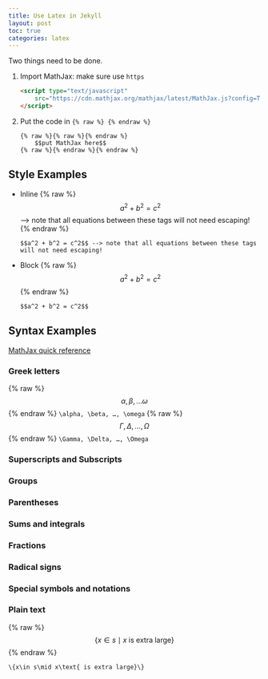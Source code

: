 ```yaml
---
title: Use Latex in Jekyll
layout: post
toc: true
categories: latex
---
```

Two things need to be done.

<!--more-->

1. Import MathJax: make sure use ```https```
    ``` html
    <script type="text/javascript"
        src="https://cdn.mathjax.org/mathjax/latest/MathJax.js?config=TeX-AMS-MML_HTMLorMML">
    </script>
    ```
2. Put the code in ```{% raw %} {% endraw %}```
    ```
    {% raw %}{% raw %}{% endraw %}
        $$put MathJax here$$
    {% raw %}{% endraw %}{% endraw %}
    ```
    
## Style Examples

* Inline
    {% raw %}
    $$a^2 + b^2 = c^2$$ --> note that all equations between these tags will not need escaping! 
    {% endraw %}

    ```
    $$a^2 + b^2 = c^2$$ --> note that all equations between these tags will not need escaping!
    ```

* Block
    {% raw %}
    $$a^2 + b^2 = c^2$$
    {% endraw %}

    ```
    $$a^2 + b^2 = c^2$$
    ```

## Syntax Examples

[MathJax quick reference](https://math.meta.stackexchange.com/questions/5020/mathjax-basic-tutorial-and-quick-reference)

### Greek letters
{% raw %}$$\alpha, \beta, … \omega$${% endraw %}
```\alpha, \beta, …, \omega```
{% raw %}$$\Gamma, \Delta, …, \Omega$${% endraw %}
```\Gamma, \Delta, …, \Omega```

### Superscripts and Subscripts

### Groups

### Parentheses 

### Sums and integrals

### Fractions

### Radical signs

### Special symbols and notations

### Plain text
{% raw %}$$ \{x\in s\mid x\text{ is extra large}\} $${% endraw %}
```
\{x\in s\mid x\text{ is extra large}\}
```